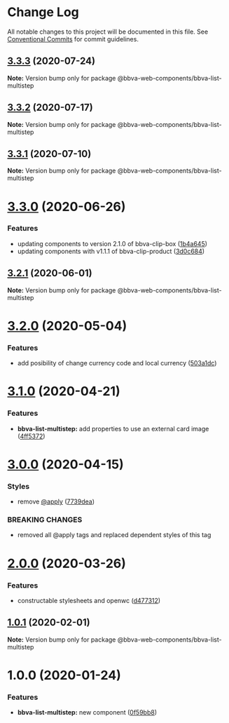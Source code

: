 # Change Log

All notable changes to this project will be documented in this file.
See [Conventional Commits](https://conventionalcommits.org) for commit guidelines.

## [3.3.3](http://globaldevtools.bbva.com:7999/bbva_global_ui_studio_web_components/bbva-web-components-app/compare/@bbva-web-components/bbva-list-multistep@3.3.2...@bbva-web-components/bbva-list-multistep@3.3.3) (2020-07-24)

**Note:** Version bump only for package @bbva-web-components/bbva-list-multistep

## [3.3.2](http://globaldevtools.bbva.com:7999/bbva_global_ui_studio_web_components/bbva-web-components-app/compare/@bbva-web-components/bbva-list-multistep@3.3.0...@bbva-web-components/bbva-list-multistep@3.3.2) (2020-07-17)

**Note:** Version bump only for package @bbva-web-components/bbva-list-multistep

## [3.3.1](http://globaldevtools.bbva.com:7999/bbva_global_ui_studio_web_components/bbva-web-components-app/compare/@bbva-web-components/bbva-list-multistep@3.3.0...@bbva-web-components/bbva-list-multistep@3.3.1) (2020-07-10)

**Note:** Version bump only for package @bbva-web-components/bbva-list-multistep

# [3.3.0](http://globaldevtools.bbva.com:7999/bbva_global_ui_studio_web_components/bbva-web-components-app/compare/@bbva-web-components/bbva-list-multistep@3.2.1...@bbva-web-components/bbva-list-multistep@3.3.0) (2020-06-26)

### Features

- updating components to version 2.1.0 of bbva-clip-box ([1b4a645](http://globaldevtools.bbva.com:7999/bbva_global_ui_studio_web_components/bbva-web-components-app/commits/1b4a6456869af6559984bb102feaea58256081f8))
- updating components with v1.1.1 of bbva-clip-product ([3d0c684](http://globaldevtools.bbva.com:7999/bbva_global_ui_studio_web_components/bbva-web-components-app/commits/3d0c684363af45002963c61652e4e56a1d96ce8f))

## [3.2.1](http://globaldevtools.bbva.com:7999/bbva_global_ui_studio_web_components/bbva-web-components-app/compare/@bbva-web-components/bbva-list-multistep@3.2.0...@bbva-web-components/bbva-list-multistep@3.2.1) (2020-06-01)

**Note:** Version bump only for package @bbva-web-components/bbva-list-multistep

# [3.2.0](http://globaldevtools.bbva.com:7999/bbva_global_ui_studio_web_components/bbva-web-components-app/compare/@bbva-web-components/bbva-list-multistep@3.1.0...@bbva-web-components/bbva-list-multistep@3.2.0) (2020-05-04)

### Features

- add posibility of change currency code and local currency ([503a1dc](http://globaldevtools.bbva.com:7999/bbva_global_ui_studio_web_components/bbva-web-components-app/commits/503a1dca4e0a3e574b033e4361577875cb99719a))

# [3.1.0](http://globaldevtools.bbva.com:7999/bbva_global_ui_studio_web_components/bbva-web-components-app/compare/@bbva-web-components/bbva-list-multistep@3.0.0...@bbva-web-components/bbva-list-multistep@3.1.0) (2020-04-21)

### Features

- **bbva-list-multistep:** add properties to use an external card image ([4ff5372](http://globaldevtools.bbva.com:7999/bbva_global_ui_studio_web_components/bbva-web-components-app/commits/4ff5372f50e3a532f542b639add313f379e640a3))

# [3.0.0](http://globaldevtools.bbva.com:7999/bbva_global_ui_studio_web_components/bbva-web-components-app/compare/@bbva-web-components/bbva-list-multistep@2.0.0...@bbva-web-components/bbva-list-multistep@3.0.0) (2020-04-15)

### Styles

- remove [@apply](http://globaldevtools.bbva.com:7999/apply) ([7739dea](http://globaldevtools.bbva.com:7999/bbva_global_ui_studio_web_components/bbva-web-components-app/commits/7739dea728bc8e90ac1d596b53911779e5fd1a04))

### BREAKING CHANGES

- removed all @apply tags and replaced dependent styles of this tag

# [2.0.0](http://globaldevtools.bbva.com:7999/bbva_global_ui_studio_web_components/bbva-web-components-app/compare/@bbva-web-components/bbva-list-multistep@1.0.1...@bbva-web-components/bbva-list-multistep@2.0.0) (2020-03-26)

### Features

- constructable stylesheets and openwc ([d477312](http://globaldevtools.bbva.com:7999/bbva_global_ui_studio_web_components/bbva-web-components-app/commits/d4773124f5a6ecda53e0e4d935bc988591f6c451))

## [1.0.1](http://globaldevtools.bbva.com:7999/bbva_global_ui_studio_web_components/bbva-web-components/compare/@bbva-web-components/bbva-list-multistep@1.0.0...@bbva-web-components/bbva-list-multistep@1.0.1) (2020-02-01)

**Note:** Version bump only for package @bbva-web-components/bbva-list-multistep

# 1.0.0 (2020-01-24)

### Features

- **bbva-list-multistep:** new component ([0f59bb8](http://globaldevtools.bbva.com:7999/bbva_global_ui_studio_web_components/bbva-web-components/commits/0f59bb850ff68fb0fdc53d5b7ebaa0f825b5f462))
